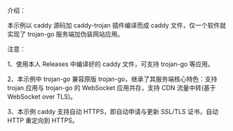 介绍：

本示例以 caddy 源码加 caddy-trojan 插件编译而成 caddy 文件，仅一个软件就实现了 trojan-go 服务端加伪装网站应用。

注意：

1、使用本人 Releases 中编译好的 caddy 文件，可支持 trojan-go 等应用。

2、本示例中 trojan-go 兼容原版 trojan-go，继承了其服务端核心特色：支持 trojan 应用与 trojan-go 的 WebSocket 应用共存，支持 CDN 流量中转(基于 WebSocket over TLS)。

3、本示例 caddy 支持自动 HTTPS，即自动申请与更新 SSL/TLS 证书，自动 HTTP 重定向到 HTTPS。
